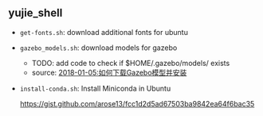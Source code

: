 ## yujie_shell

- `get-fonts.sh`: download additional fonts for ubuntu

- `gazebo_models.sh`: download models for gazebo
    - TODO: add code to check if $HOME/.gazebo/models/ exists
    - source: [2018-01-05:如何下载Gazebo模型并安装](https://www.jianshu.com/p/ca229733c22a)
    
- `install-conda.sh`: Install Miniconda in Ubuntu

    https://gist.github.com/arose13/fcc1d2d5ad67503ba9842ea64f6bac35